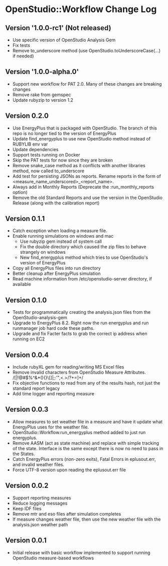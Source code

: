 OpenStudio::Workflow Change Log
==================================

Version '1.0.0-rc1' (Not released)
-------------------
* Use specific version of OpenStudio Analysis Gem
* Fix tests
* Remove to_underscore method (use OpenStudio.toUnderscoreCase(...) if needed)

Version '1.0.0-alpha.0'
-----------------------
* Support new workflow for PAT 2.0. Many of these changes are breaking changes
* Remove rake from gemspec
* Update rubyzip to version 1.2

Version 0.2.0
------------------
* Use EnergyPlus that is packaged with OpenStudio. The branch of this repo is no longer tied to the version of EnergyPlus
* Update find_energyplus to use new OpenStudio method instead of RUBYLIB env var
* Update dependencies
* Support tests running on Docker
* Skip the PAT tests for now since they are broken
* Remove snake_case method as it conflicts with another libraries method, now called to_underscore
* Add test for persisting JSONs as reports. Rename reports in the form of <measure_name_underscored>_<report_name>.<ext>
* Always add in Monthly Reports (Deprecate the :run_monthly_reports option)
* Remove the old Standard Reports and use the version in the OpenStudio Release (along with the calibration report)

Version 0.1.1
------------------
* Catch exception when loading a measure file.
* Enable running simulations on windows and mac
  * Use rubyzip gem instead of system call
  * Fix the double directory which caused the zip files to behave strangely on windows
  * New find_energyplus method which tries to use OpenStudio's version of EnergyPlus
* Copy all EnergyPlus files into run directory
* Better cleanup after EnergyPlus simulation
* Read machine information from /etc/openstudio-server directory, if available

Version 0.1.0
-------------
* Tests for programmatically creating the analysis.json files from the OpenStudio-analysis-gem
* Upgrade to EnergyPlus 8.2. Right now the run energyplus and run runmanager job hard code these paths.
* Upgrade and fix Facter facts to grab the correct ip address when running on EC2

Version 0.0.4
-------------
* Include rubyXL gem for reading/writing MS Excel files
* Remove invalid characters from OpenStudio Measure Attributes. /[|!@#\$%^&\*\(\)\{\}\\\[\]|;:'",<.>\/?\+=]+/
* Fix objective functions to read from any of the results hash, not just the standard report legacy
* Add time logger and reporting measure

Version 0.0.3
--------------
* Allow measures to set weather file in a measure and have it update what EnergyPlus uses for the weather file.
* OpenStudio::Workflow.run_energyplus method added to just run energyplus.
* Remove AASM (act as state machine) and replace with simple tracking of the state. Interface is the same except there is now no need to pass in the States.
* Catch EnergyPlus errors (non-zero exits), Fatal Errors in eplusout.err, and invalid weather files.
* Force UTF-8 version upon reading the eplusout.err file

Version 0.0.2
--------------

* Support reporting measures
* Reduce logging messages
* Keep IDF files
* Remove mtr and eso files after simulation completes
* If measure changes weather file, then use the new weather file with the analysis.json weather path

Version 0.0.1
--------------

* Initial release with basic workflow implemented to support running OpenStudio measure-based workflows
